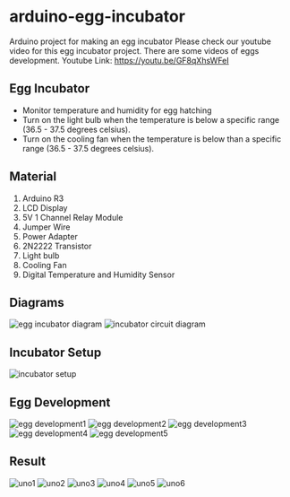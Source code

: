 # arduino-egg-incubator
Arduino project for making an egg incubator
Please check our youtube video for this egg incubator project. There are some videos of eggs development.
Youtube Link: https://youtu.be/GF8qXhsWFeI

## Egg Incubator
- Monitor temperature and humidity for egg hatching
- Turn on the light bulb when the temperature is below a specific range (36.5 - 37.5 degrees celsius).
- Turn on the cooling fan when the temperature is below than a specific range (36.5 - 37.5 degrees celsius).


## Material
1) Arduino R3
2) LCD Display
3) 5V 1 Channel Relay Module
4) Jumper Wire
5) Power Adapter
6) 2N2222 Transistor
7) Light bulb
8) Cooling Fan
9) Digital Temperature and Humidity Sensor

## Diagrams
![egg incubator diagram](https://user-images.githubusercontent.com/94290631/163345156-5c5f046d-eb49-4f19-9736-b692f397c763.png)
![incubator circuit diagram](https://github.com/RinTanth/arduino-egg-incubator/blob/main/Images/incubator-circuit-diagram.png)


## Incubator Setup
![incubator setup](https://github.com/RinTanth/arduino-egg-incubator/blob/main/Images/incubator-setup.jpg)

## Egg Development
![egg development1](https://github.com/RinTanth/arduino-egg-incubator/blob/main/Images/Egg-Development1.PNG)
![egg development2](https://github.com/RinTanth/arduino-egg-incubator/blob/main/Images/Egg-Development2.PNG)
![egg development3](https://github.com/RinTanth/arduino-egg-incubator/blob/main/Images/Egg-Development3.PNG)
![egg development4](https://github.com/RinTanth/arduino-egg-incubator/blob/main/Images/Egg-Development4.PNG)
![egg development5](https://github.com/RinTanth/arduino-egg-incubator/blob/main/Images/Egg-Development5.PNG)


## Result
![uno1](https://github.com/RinTanth/arduino-egg-incubator/blob/main/Images/uno1.png)
![uno2](https://github.com/RinTanth/arduino-egg-incubator/blob/main/Images/uno2.jpg)
![uno3](https://github.com/RinTanth/arduino-egg-incubator/blob/main/Images/uno3.jpg)
![uno4](https://github.com/RinTanth/arduino-egg-incubator/blob/main/Images/uno4.jpg)
![uno5](https://github.com/RinTanth/arduino-egg-incubator/blob/main/Images/uno5.jpg)
![uno6](https://github.com/RinTanth/arduino-egg-incubator/blob/main/Images/uno6.jpg)
